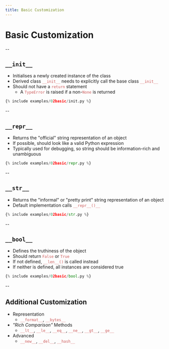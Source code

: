 ```yaml
---
title: Basic Customization
---
```


# Basic Customization

--

## `__init__`
- Initialises a newly created instance of the class
- Derived class <span style="color:indianred">`__init__`</span> needs to explicitly call the base class <span style="color:indianred">`__init__`</span>
- Should not have a <span style="color:indianred">`return`</span> statement
  - A <span style="color:indianred">`TypeError`</span> is raised if a non-<span style="color:indianred">`None`</span> is returned

```python
{% include examples/02basic/init.py %}
```

--

## `__repr__`
- Returns the "official" string representation of an object
- If possible, should look like a valid Python expression
- Typically used for debugging, so string should be information-rich and unambiguous

```python
{% include examples/02basic/repr.py %}
```

--

## `__str__`
- Returns the "informal" or "pretty print" string representation of an object
- Default implementation calls <span style="color:indianred">`__repr__()__`</span>

```python
{% include examples/02basic/str.py %}
```

--

## `__bool__`
- Defines the truthiness of the object
- Should return <span style="color:indianred">`False`</span> or <span style="color:indianred">`True`</span>
- If not defined, <span style="color:indianred">`__len__()`</span> is called instead
- If neither is defined, all  instances are considered true

```python
{% include examples/02basic/bool.py %}
```

--

## Additional Customization
- Representation
  - <span style="color:indianred">`__format__`</span>, <span style="color:indianred">`__bytes__`</span>
- _"Rich Comparison"_ Methods
  - <span style="color:indianred">`__lt__`</span>, <span style="color:indianred">`__le__`</span>, <span style="color:indianred">`__eq__`</span>, <span style="color:indianred">`__ne__`</span>, <span style="color:indianred">`__gt__`</span>, <span style="color:indianred">`__ge__`</span>
- Advanced
  - <span style="color:indianred">`__new__`</span>, <span style="color:indianred">`__del__`</span>, <span style="color:indianred">`__hash__`</span>